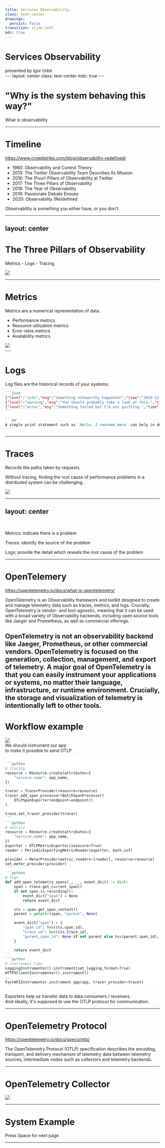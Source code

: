 ```yaml
---
title: Services Observability. 
class: text-center
drawings:
  persist: false
transition: slide-left
mdc: true
---
```

# Services Observability

<div class='absolute bottom-2 right-3'>
presented by Igor Udot
</div>
---
layout: center
class: text-center
mdc: true
---



# "Why is the system behaving this way?"

What is observability

---

# Timeline
https://www.crowdstrike.com/blog/observability-redefined/

- 1960: Observability and Control Theory 
- 2013: The Twitter Observability Team Describes Its Mission
- 2016: The (Four) Pillars of Observability at Twitter
- 2017: The Three Pillars of Observability
- 2018: The Year of Observability
- 2019: Passionate Debate Ensues
- 2020: Observability (Re)defined

Observability is something you 
<span v-mark.red="1">
either have, or you don’t.
</span>


---
layout: center 
---

# The Three Pillars of Observability

<div>

Metrics - Logs - Tracing

</div>
<img 
  v-click
  class="w-150 "
  src='https://www.atatus.com/blog/content/images/size/w1000/2023/02/observability.png'
/>

---

# Metrics
Metrics are a numerical representation of data.

<div v-click.hide>


- Performance metrics
- Resource utilization metrics
- Error rates metrics
- Availability metrics
</div>

<div v-after
  class='absolute top-40 w-200'
>
  <img
  src='https://last9.ghost.io/content/images/size/w1000/2023/05/image-28.png'>
</div>
---

# Logs
Log files are the historical records of your systems. 


````md magic-move {lines: true}
```json
{"level":"info","msg":"Something noteworthy happened!","time":"2019-12-09T16:18:21+01:00"}
{"level":"warning","msg":"You should probably take a look at this.","time":"2019-12-09T16:18:21+01:00"}
{"level":"error","msg":"Something failed but I'm not quitting.","time":"2019-12-09T16:18:21+01:00"}
```

```md
A simple print statement such as `Hello, I reached here` can help in debugging a lot at times...
```
````

---

# Traces
Records the paths taken by requests.

Without tracing, finding the root cause of performance problems in a distributed system can be challenging.

<img class="w-150 absolute right-50" src='https://opentelemetry.io/img/waterfall-trace.svg'>

---
layout: center
---


  <br/>

  Metrics: <span v-mark.yellow="1">indicate</span> there is a problem
  
  Traces: <span v-mark.yellow="1">identify</span> the source of the problem
  
  Logs: <span v-mark.yellow="1">provide</span> the detail which reveals the root cause of the problem

---

# OpenTelemery
https://opentelemetry.io/docs/what-is-opentelemetry/

OpenTelemetry is an Observability framework and toolkit designed to <span v-mark.circle.green="1">create</span> and <span v-mark.circle.green="1">manage</span> telemetry data such as <span v-mark.circle.green="1"> traces, metrics, and logs</span>. Crucially, OpenTelemetry is vendor- and tool-agnostic, meaning that it can be used with a broad variety of Observability backends, including open source tools like Jaeger and Prometheus, as well as commercial offerings.

OpenTelemetry<span v-mark.circle.red="2"> is not an observability backend</span> like Jaeger, Prometheus, or other commercial vendors. OpenTelemetry is focused on the generation, collection, management, and export of telemetry. A major goal of OpenTelemetry is that you can easily instrument your applications or systems, no matter their language, infrastructure, or runtime environment. Crucially, the<span v-mark.circle.red="2"> storage and visualization </span>of telemetry is intentionally left to other tools.
---

# Workflow example
<img v-click="0" src='https://dt-cdn.net/images/otel-otlp-colector-9745904d35.svg' class='absolute top-60 left-20 w-200'>

<arrow v-click="[1,7]" x1="140" y1="220" x2="140" y2="270" color="#953" width="2" arrowSize="3" />
<div v-click="[1,7]" class='absolute top-40 left-20'> We should instrument our app <br/> to make it possible to send OTLP.</div>

<style>
.slidev-vclick-target {
  transition: opacity 1500ms ease;
}
.bg {
  transition: opacity 500ms ease, visibility 500ms ease;
  background-color: white;
}
</style>
<div v-click="[2,6]" class='absolute top-40 w-220 h-200 bg'>


````md magic-move {at:3, lines: true}

```python
# tracing
resource = Resource.create(attributes={
    "service.name": app_name,
})

tracer = TracerProvider(resource=resource)
tracer.add_span_processor(BatchSpanProcessor(
    OTLPSpanExporter(endpoint=endpoint))
)

trace.set_tracer_provider(tracer)
```
```python
# metrics
resource = Resource.create(attributes={
    "service.name": app_name,
})
exporter = OTLPMetricExporter(insecure=True)
reader = PeriodicExportingMetricReader(exporter, math.inf)

provider = MeterProvider(metric_readers=[reader], resource=resource)
set_meter_provider(provider)
```
```python
# logs
def add_open_telemetry_spans(_, __, event_dict) -> dict:
    span = trace.get_current_span()
    if not span.is_recording():
        event_dict["span"] = None
        return event_dict

    ctx = span.get_span_context()
    parent = getattr(span, "parent", None)

    event_dict["span"] = {
        "span_id": hex(ctx.span_id),
        "trace_id": hex(ctx.trace_id),
        "parent_span_id": None if not parent else hex(parent.span_id),
    }

    return event_dict
```
```python
# instrument libs
LoggingInstrumentor().instrument(set_logging_format=True)
HTTPXClientInstrumentor().instrument()
...
FastAPIInstrumentor.instrument_app(app, tracer_provider=tracer)
```
````
<style>
.slidev-vclick-target {
  transition: opacity 100ms ease;
}
</style>
</div>



<arrow v-click="[7]" x1="290" y1="220" x2="290" y2="270" color="#953" width="2" arrowSize="3" />
<arrow v-click="[7]" x1="530" y1="220" x2="530" y2="270" color="#953" width="2" arrowSize="3" />

<div v-click="[7]" class='absolute top-45 left-45'> Exporters help us transfer data to data consumers / receivers. </div>

<div v-click="9" class='absolute top-45 left-45'> And ideally, it's supposed to use the OTLP protocol for communication. </div>

<arrow v-click="9" x1="350" y1="220" x2="350" y2="270" color="#953" width="2" arrowSize="3" />
<arrow v-click="9" x1="610" y1="220" x2="610" y2="270" color="#953" width="2" arrowSize="3" />

---

# OpenTelemetry Protocol
https://opentelemetry.io/docs/specs/otlp/<br/>

The OpenTelemetry Protocol (OTLP) specification describes the encoding, transport, and delivery mechanism of telemetry data between telemetry sources, intermediate nodes such as collectors and telemetry backends.



---

# OpenTelemetry Collector


<img v-click="0" class='absolute left-30 h-100 ' src='https://miro.medium.com/v2/resize:fit:1400/1*R9WOnbtcwJaKmh7lbtaNHQ.png'>

<arrow v-click="1" x1="290" y1="120" x2="290" y2="160" color="#953" width="2" arrowSize="3" />
<arrow v-click="2" x1="500" y1="120" x2="500" y2="285" color="#953" width="2" arrowSize="3" />
<arrow v-click="3" x1="700" y1="120" x2="700" y2="160" color="#953" width="2" arrowSize="3" />


---

# System Example
<!-- <img src='https://grafana.com/media/blog/lambda-traces/Lambda-traces-2.png'> -->

<div class="pt-12">
  <span @click="$slidev.nav.go(1)" class="px-2 py-1 rounded cursor-pointer" hover="bg-white bg-opacity-10">
    Press Space for next page <carbon:arrow-right class="inline"/>
  </span>
</div>


---

